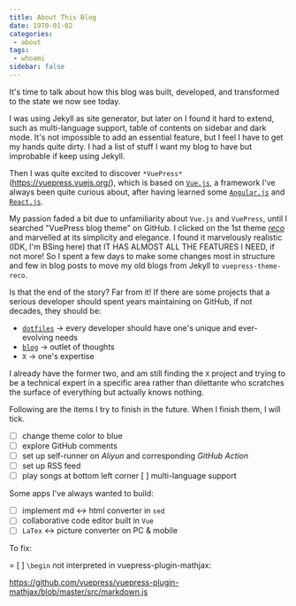 ```yaml
---
title: About This Blog
date: 1970-01-02
categories:
 - about
tags:
 - whoami
sidebar: false
---
```


It's time to talk about how this blog was built, developed, and transformed to the state we now see today.

I was using Jekyll as site generator, but later on I found it hard to extend, such as multi-language support, table of contents on sidebar and dark mode. It's not impossible to add an essential feature, but I feel I have to get my hands quite dirty. I had a list of stuff I want my blog to have but improbable if keep using Jekyll.

Then I was quite excited to discover `*VuePress*`(https://vuepress.vuejs.org/), which is based on [`Vue.js`](https://vuejs.org/), a framework I've always been quite curious about, after having learned some [`Angular.js`](https://angular.io/) and [`React.js`](https://reactjs.org/).

My passion faded a bit due to unfamiliarity about `Vue.js` and `VuePress`, until I searched "VuePress blog theme" on GitHub. I clicked on the 1st theme [*reco*](https://vuepress-theme-reco.recoluan.com/en/) and marvelled at its simplicity and elegance. I found it marvelously realistic (IDK, I'm BSing here) that IT HAS ALMOST ALL THE FEATURES I NEED, if not more! So I spent a few days to make some changes most in structure and few in blog posts to move my old blogs from Jekyll to `vuepress-theme-reco`.

Is that the end of the story? Far from it! If there are some projects that a serious developer should spent years maintaining on GitHub, if not decades, they should be:

- [`dotfiles`](https://github.com/franklinqin0/dotfiles/tree/master) -> every developer should have one's unique and ever-evolving needs
- [`blog`](https://github.com/franklinqin0/blog/tree/master) -> outlet of thoughts
- `X` -> one's expertise

I already have the former two, and am still finding the `X` project and trying to be a technical expert in a specific area rather than dilettante who scratches the surface of everything but actually knows nothing.

Following are the items I try to finish in the future. When I finish them, I will tick.

- [ ] change theme color to blue
- [ ] explore GitHub comments
- [ ] set up self-runner on *Aliyun* and corresponding *GitHub Action*
- [ ] set up RSS feed
- [ ] play songs at bottom left corner
[ ] multi-language support

Some apps I've always wanted to build:

- [ ] implement md <-> html converter in `sed`
- [ ] collaborative code editor built in `Vue`
- [ ] `LaTex` <-> picture converter on PC & mobile

To fix:

= [ ] `\begin` not interpreted in vuepress-plugin-mathjax:

https://github.com/vuepress/vuepress-plugin-mathjax/blob/master/src/markdown.js